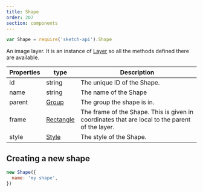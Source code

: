 ```yaml
---
title: Shape
order: 207
section: components
---
```


```javascript
var Shape = require('sketch-api').Shape
```

An image layer. It is an instance of [Layer](#layer) so all the methods defined there are available.

| Properties | type                    | Description                                                                                     |
| ---------- | ----------------------- | ----------------------------------------------------------------------------------------------- |
| id         | string                  | The unique ID of the Shape.                                                                     |
| name       | string                  | The name of the Shape                                                                           |
| parent     | [Group](#group)         | The group the shape is in.                                                                      |
| frame      | [Rectangle](#rectangle) | The frame of the Shape. This is given in coordinates that are local to the parent of the layer. |
| style      | [Style](#style)         | The style of the Shape.                                                                         |

## Creating a new shape

```javascript
new Shape({
  name: 'my shape',
})
```

